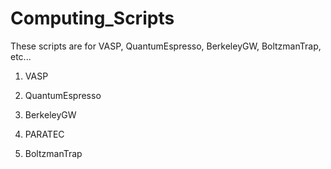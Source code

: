 # Computing_Scripts
These scripts are for VASP, QuantumEspresso, BerkeleyGW, BoltzmanTrap, etc...
1. VASP

2. QuantumEspresso
3. BerkeleyGW
4. PARATEC
5. BoltzmanTrap

